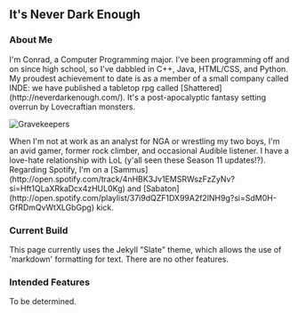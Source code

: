 ## It's Never Dark Enough

### About Me

<p>I'm Conrad, a Computer Programming major. I've been programming off and on since high school, so I've dabbled in C++, Java, HTML/CSS, and Python. My proudest achievement to date is as a member of a small company called INDE: we have published a tabletop rpg called [Shattered](http://neverdarkenough.com/). It's a post-apocalyptic fantasy setting overrun by Lovecraftian monsters.</p>

![Gravekeepers](/blob/master/Gravekeepers%20-%20compressed.png)

<p>When I'm not at work as an analyst for NGA or wrestling my two boys, I'm an avid gamer, former rock climber, and occasional Audible listener. I have a love-hate relationship with LoL (y'all seen these Season 11 updates!?). Regarding Spotify, I'm on a [Sammus](http://open.spotify.com/track/4nHBK3Jv1EMSRWszFzZyNv?si=Hft1QLaXRkaDcx4zHUL0Kg) and [Sabaton](http://open.spotify.com/playlist/37i9dQZF1DX99A2f2lNH9g?si=SdM0H-GfRDmQvWtXLGbGpg) kick. </p>

### Current Build

This page currently uses the Jekyll "Slate" theme, which allows the use of 'markdown' formatting for text. There are no other features.

### Intended Features

To be determined.
